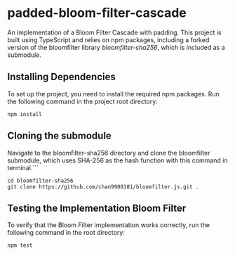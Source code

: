 # padded-bloom-filter-cascade
An implementation of a Bloom Filter Cascade with padding. This project is built using TypeScript and relies on npm packages, including a forked version of the bloomfilter library *bloomfilter-sha256*, which is included as a submodule.

## Installing Dependencies

To set up the project, you need to install the required npm packages. Run the following command in the project root directory:
```
npm install
```
## Cloning the submodule
Navigate to the bloomfilter-sha256 directory and clone the bloomfilter submodule, which uses SHA-256 as the hash function with this command in terminal.```
```
cd bloomfilter-sha256
git clone https://github.com/chan9908181/bloomfilter.js.git .
```

## Testing the Implementation Bloom Filter

To verify that the Bloom Filter implementation works correctly, run the following command in the root directory:
```
npm test
```
